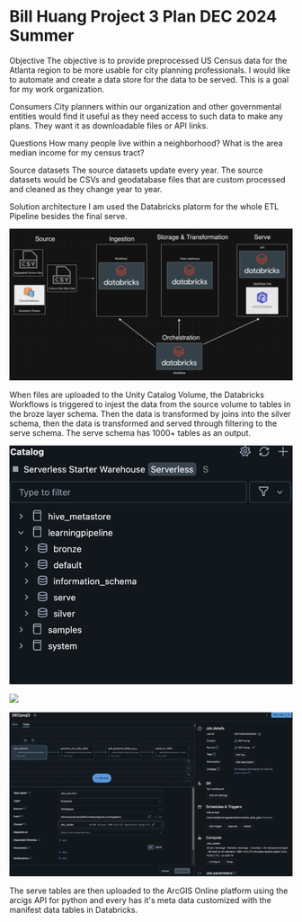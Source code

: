 # Bill Huang Project 3 Plan DEC 2024 Summer
Objective
The objective is to provide preprocessed US Census data for the Atlanta region to be more usable for city planning professionals. I would like to automate and create a data store for the data to be served. This is a goal for my work organization.

Consumers
City planners within our organization and other governmental entities would find it useful as they need access to such data to make any plans. They want it as downloadable files or API links.

Questions
How many people live within a neighborhood?
What is the area median income for my census tract?

Source datasets
The source datasets update every year.
The source datasets would be CSVs and geodatabase files that are custom processed and cleaned as they change year to year.

Solution architecture
I am used the Databricks platorm for the whole ETL Pipeline besides the final serve.

![](flowchart.png)

When files are uploaded to the Unity Catalog Volume, the Databricks Workflows is triggered to injest the data from the source volume to tables in the broze layer schema. Then the data is transformed by joins into the silver schema, then the data is transformed and served through filtering to the serve schema.
The serve schema has 1000+ tables as an output.

![](schemas.png)

![](sercve_schema.png)

![](workflow.png)

The serve tables are then uploaded to the ArcGIS Online platform using the arcigs API for python and every has it's meta data customized with the manifest data tables in Databricks.

